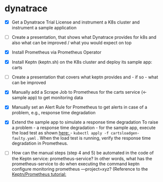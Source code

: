# dynatrace
- [x] Get a Dynatrace Trial License and instrument a K8s cluster and instrument a sample application

- [ ] Create a presentation, that shows what Dynatrace provides for k8s and also what can be improved / what you would expect on top
- [x] Install Prometheus via Prometheus Operator
- [x] Install Keptn (keptn.sh) on the K8s cluster and deploy its sample app: carts
- [ ] Create a presentation that covers what keptn provides and - if so - what can be improved
- [x] Manually add a Scrape Job to Prometheus for the carts service (← sample app) to get monitoring data
- [x] Manually set an Alert Rule for Prometheus to get alerts in case of a problem, e.g., response time degradation
- [x] Extend the sample app to simulate a response time degradation To raise a problem - a response time degradation - for the sample app, execute the load test as shown
[here: ](https://tutorials.keptn.sh/tutorials/keptn-full-tour-prometheus-07/index.html#21) - `kubectl apply -f cartsloadgen-faulty.yaml` . When the load test is running, verify the response time degradation in Prometheus.
- [ ] How can the manual steps (step 4 and 5) be automated in the code of the Keptn service: prometheus-service? In other words, what has the prometheus-service to do when executing the command keptn configure monitoring prometheus —project=xyz?
(Reference to the [Keptn/Prometheus tutorial:](https://tutorials.keptn.sh/tutorials/keptn-full-tour-prometheus-07/index.html)
